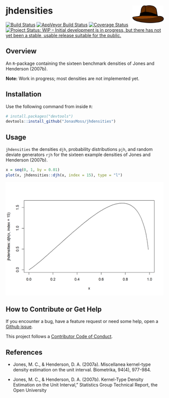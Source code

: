 
<!-- README.md is generated from README.Rmd. Please edit that file -->

# jhdensities <img src="man/figures/logo.png" align="right" width="100" height="56" />

[![Build
Status](https://travis-ci.com/JonasMoss/jhdensities.svg?branch=master)](https://travis-ci.com/JonasMoss/jhdensities)
[![AppVeyor Build
Status](https://ci.appveyor.com/api/projects/status/github/JonasMoss/jhdensities?branch=master&svg=true)](https://ci.appveyor.com/project/JonasMoss/jhdensities)
[![Coverage
Status](https://codecov.io/gh/JonasMoss/jhdensities/branch/master/graph/badge.svg)](https://codecov.io/gh/JonasMoss/jhdensities?branch=master)
[![Project Status: WIP – Initial development is in progress, but there
has not yet been a stable, usable release suitable for the
public.](https://www.repostatus.org/badges/latest/wip.svg)](https://www.repostatus.org/#wip)

## Overview

An `R`-package containing the sixteen benchmark densities of Jones and
Henderson (2007b).

**Note:** Work in progress; most densities are not implemented yet.

## Installation

Use the following command from inside `R`:

``` r
# install.packages("devtools")
devtools::install_github("JonasMoss/jhdensities")
```

## Usage

`jhdensities` the densities `djh`, probability distributions `pjh`, and
random deviate generators `rjh` for the sixteen example densities of
Jones and Henderson (2007b).

``` r
x = seq(0, 1, by = 0.01)
plot(x, jhdensities::djh(x, index = 15), type = "l")
```

<img src="man/figures/README-unnamed-chunk-2-1.png" width="750px" />

## How to Contribute or Get Help

If you encounter a bug, have a feature request or need some help, open a
[Github issue](https://github.com/JonasMoss/jhdensities/issues).

This project follows a [Contributor Code of
Conduct](https://www.contributor-covenant.org/version/1/4/code-of-conduct.html).

## References

  - Jones, M. C., & Henderson, D. A. (2007a). Miscellanea kernel-type
    density estimation on the unit interval. Biometrika, 94(4), 977-984.

  - Jones, M. C., & Henderson, D. A. (2007b). Kernel-Type Density
    Estimation on the Unit Interval,” Statistics Group Technical Report,
    the Open University

